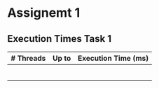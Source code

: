 # Assignemt 1
## Execution Times Task 1

| # Threads | Up to | Execution Time (ms) |
|-----------|-------|---------------------|
|           |       |                     |
|           |       |                     |
|           |       |                     |
|           |       |                     |
|           |       |                     |
|           |       |                     |